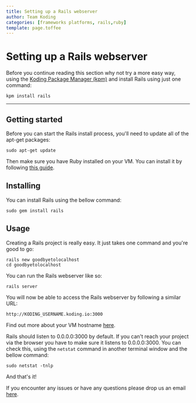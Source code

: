 ```yaml
---
title: Setting up a Rails webserver
author: Team Koding
categories: [frameworks platforms, rails,ruby]
template: page.toffee
---
```


# Setting up a Rails webserver

Before you continue reading this section why not try a more easy way, using the [Koding Package Manager (kpm)](http://learn.koding.com/guides/getting-started-kpm/) and install Rails using just one command:

```
kpm install rails
```

***

## Getting started

Before you can start the Rails install process, you'll need to update all of the apt-get packages:

```
sudo apt-get update
```

Then make sure you have Ruby installed on your VM. You can install it by following [this guide](http://learn.koding.com/guides/getting-started-ruby/).

## Installing

You can install Rails using the bellow command:

```
sudo gem install rails
```

## Usage

Creating a Rails project is really easy. It just takes one command and you're good to go:

```
rails new goodbyetolocalhost
cd goodbyetolocalhost
```

You can run the Rails webserver like so:

```
rails server
```

You will now be able to access the Rails webserver by following a similar URL:

```
http://KODING_USERNAME.koding.io:3000
```

Find out more about your VM hostname [here](http://learn.koding.com/faq/vm-hostname/).

Rails should listen to 0.0.0.0:3000 by default. If you can't reach your project via the browser you have to make sure it listens to 0.0.0.0:3000. You can check this, using the `netstat` command in another terminal window and the bellow command:

```
sudo netstat -tnlp
```

And that's it!

If you encounter any issues or have any questions please drop us an email [here](mailto:support@koding.com).
